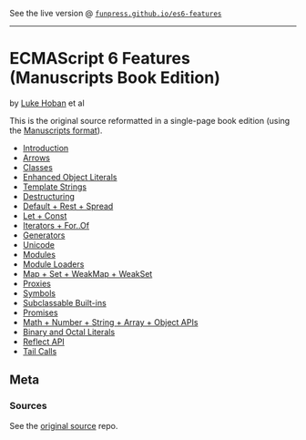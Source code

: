 See the live version @ [`funpress.github.io/es6-features`](http://funpress.github.io/es6-features)

---

# ECMAScript 6 Features (Manuscripts Book Edition)

by [Luke Hoban](https://github.com/lukehoban) et al

This is the original source reformatted in a single-page book edition (using the [Manuscripts format](http://manuscripts.github.io)).

- [Introduction](00__Introduction.md)
- [Arrows](01__Arrows.md)
- [Classes](02__Classes.md)
- [Enhanced Object Literals](03__Enhanced_Object_Literals.md)
- [Template Strings](04__Template_Strings.md)
- [Destructuring](05__Destructuring.md)
- [Default + Rest + Spread](06__Default_+_Rest_+_Spread.md)
- [Let + Const](07__Let_+_Const.md)
- [Iterators + For..Of](08__Iterators_+_For..Of.md)
- [Generators](09__Generators.md)
- [Unicode](10__Unicode.md)
- [Modules](11__Modules.md)
- [Module Loaders](12__Module_Loaders.md)
- [Map + Set + WeakMap + WeakSet](13__Map_+_Set_+_WeakMap_+_WeakSet.md)
- [Proxies](14__Proxies.md)
- [Symbols](15__Symbols.md)
- [Subclassable Built-ins](16__Subclassable_Built-ins.md)
- [Promises](17__Promises.md)
- [Math + Number + String + Array + Object APIs](18__Math_+_Number_+_String_+_Array_+_Object_APIs.md)
- [Binary and Octal Literals](19__Binary_and_Octal_Literals.md)
- [Reflect API](20__Reflect_API.md)
- [Tail Calls](21__Tail_Calls.md)

## Meta

### Sources

See the [original source](https://github.com/lukehoban/es6features) repo.
